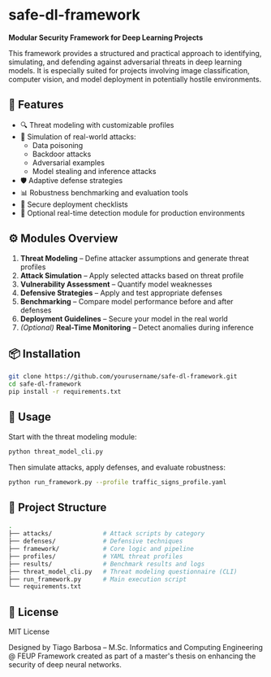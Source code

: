 # safe-dl-framework

**Modular Security Framework for Deep Learning Projects**

This framework provides a structured and practical approach to identifying, simulating, and defending against adversarial threats in deep learning models. It is especially suited for projects involving image classification, computer vision, and model deployment in potentially hostile environments.

## 📌 Features

- 🔍 Threat modeling with customizable profiles 
- 🧪 Simulation of real-world attacks:
  - Data poisoning
  - Backdoor attacks
  - Adversarial examples
  - Model stealing and inference attacks
- 🛡️ Adaptive defense strategies
- 📊 Robustness benchmarking and evaluation tools
- 🚀 Secure deployment checklists
- 🧠 Optional real-time detection module for production environments

## ⚙️ Modules Overview

1. **Threat Modeling** – Define attacker assumptions and generate threat profiles
2. **Attack Simulation** – Apply selected attacks based on threat profile
3. **Vulnerability Assessment** – Quantify model weaknesses
4. **Defensive Strategies** – Apply and test appropriate defenses
5. **Benchmarking** – Compare model performance before and after defenses
6. **Deployment Guidelines** – Secure your model in the real world
7. *(Optional)* **Real-Time Monitoring** – Detect anomalies during inference

## 📦 Installation

```bash
git clone https://github.com/yourusername/safe-dl-framework.git
cd safe-dl-framework
pip install -r requirements.txt
```


## 🚀 Usage
Start with the threat modeling module:

```bash
python threat_model_cli.py
```
Then simulate attacks, apply defenses, and evaluate robustness:

```bash
python run_framework.py --profile traffic_signs_profile.yaml
```

## 📁 Project Structure

```bash
.
├── attacks/              # Attack scripts by category
├── defenses/             # Defensive techniques
├── framework/            # Core logic and pipeline
├── profiles/             # YAML threat profiles
├── results/              # Benchmark results and logs
├── threat_model_cli.py   # Threat modeling questionnaire (CLI)
├── run_framework.py      # Main execution script
└── requirements.txt
```

## 📖 License
MIT License

Designed by Tiago Barbosa – M.Sc. Informatics and Computing Engineering @ FEUP
Framework created as part of a master's thesis on enhancing the security of deep neural networks.
